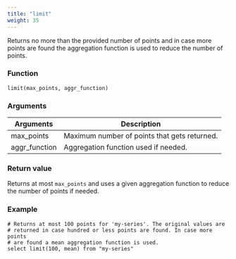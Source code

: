 ```yaml
---
title: "limit"
weight: 35
---
```


Returns no more than the provided number of points and in case more points are found the aggregation function is used to reduce the number of points.

### Function

    limit(max_points, aggr_function)

### Arguments

 Arguments   | Description
 ----------- | -----------
max_points | Maximum number of points that gets returned.
aggr_function | Aggregation function used if needed.

### Return value

Returns at most `max_points` and uses a given aggregation function to reduce
the number of points if needed.

### Example

    # Returns at most 100 points for 'my-series'. The original values are
    # returned in case hundred or less points are found. In case more points
    # are found a mean aggregation function is used.
    select limit(100, mean) from "my-series"
